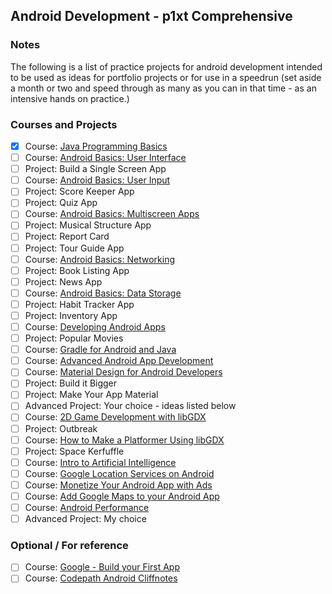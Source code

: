 ## Android Development - p1xt Comprehensive

### Notes
The following is a list of practice projects for android development intended to be used as ideas for portfolio projects or for use in a speedrun (set aside a month or two and speed through as many as you can in that time - as an intensive hands on practice.)
 
### Courses and Projects
- [X] Course: [Java Programming Basics](https://www.udacity.com/course/java-programming-basics--ud282)
- [ ] Course: [Android Basics: User Interface](https://www.udacity.com/course/android-basics-user-interface--ud834)
- [ ] Project: Build a Single Screen App
- [ ] Course: [Android Basics: User Input](https://www.udacity.com/course/android-basics-user-input--ud836)
- [ ] Project: Score Keeper App
- [ ] Project: Quiz App
- [ ] Course: [Android Basics: Multiscreen Apps](https://www.udacity.com/course/android-basics-multiscreen-apps--ud839)
- [ ] Project: Musical Structure App
- [ ] Project: Report Card 
- [ ] Project: Tour Guide App
- [ ] Course: [Android Basics: Networking](https://www.udacity.com/course/android-basics-networking--ud843)
- [ ] Project: Book Listing App
- [ ] Project: News App
- [ ] Course: [Android Basics: Data Storage](https://www.udacity.com/course/android-basics-data-storage--ud845)
- [ ] Project: Habit Tracker App
- [ ] Project: Inventory App
- [ ] Course: [Developing Android Apps](https://www.udacity.com/course/new-android-fundamentals--ud851)
- [ ] Project: Popular Movies
- [ ] Course: [Gradle for Android and Java](https://www.udacity.com/course/gradle-for-android-and-java--ud867)
- [ ] Course: [Advanced Android App Development](https://www.udacity.com/course/advanced-android-app-development--ud855)
- [ ] Course: [Material Design for Android Developers](https://www.udacity.com/course/material-design-for-android-developers--ud862)
- [ ] Project: Build it Bigger
- [ ] Project: Make Your App Material
- [ ] Advanced Project: Your choice - ideas listed below
- [ ] Course: [2D Game Development with libGDX](https://www.udacity.com/course/2d-game-development-with-libgdx--ud405)
- [ ] Project: Outbreak
- [ ] Course: [How to Make a Platformer Using libGDX](https://www.udacity.com/course/how-to-make-a-platformer-using-libgdx--ud406)
- [ ] Project: Space Kerfuffle
- [ ] Course: [Intro to Artificial Intelligence](https://www.udacity.com/course/intro-to-artificial-intelligence--cs271)
- [ ] Course: [Google Location Services on Android](https://www.udacity.com/course/google-location-services-on-android--ud876-1)
- [ ] Course: [Monetize Your Android App with Ads](https://www.udacity.com/course/monetize-your-android-app-with-ads--ud876-3)
- [ ] Course: [Add Google Maps to your Android App](https://www.udacity.com/course/add-google-maps-to-your-android-app--ud876-4)
- [ ] Course: [Android Performance](https://www.udacity.com/course/android-performance--ud825)
- [ ] Advanced Project: My choice

### Optional / For reference
- [ ] Course: [Google - Build your First App](https://developer.android.com/training/basics/firstapp/)
- [ ] Course: [Codepath Android Cliffnotes](https://guides.codepath.com/android)

